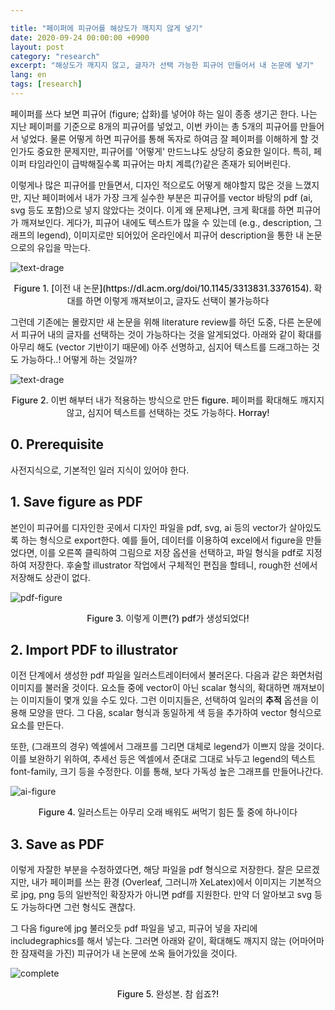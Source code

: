 ```yaml
---

title: "페이퍼에 피규어를 해상도가 깨지지 않게 넣기"
date: 2020-09-24 00:00:00 +0900
layout: post
category: "research"
excerpt: "해상도가 깨지지 않고, 글자가 선택 가능한 피규어 만들어서 내 논문에 넣기"
lang: en
tags: [research]
---
```


페이퍼를 쓰다 보면 피규어 (figure; 삽화)를 넣어야 하는 일이 종종 생기곤 한다. 나는 지난 페이퍼를 기준으로 8개의 피규어를 넣었고, 이번 카이는 총 5개의 피규어를 만들어서 넣었다. 물론 어떻게 하면 피규어를 통해 독자로 하여금 잘 페이퍼를 이해하게 할 것인가도 중요한 문제지만, 피규어를 '어떻게' 만드느냐도 상당히 중요한 일이다. 특히, 페이퍼 타임라인이 급박해질수록 피규어는 마치 계륵(?)같은 존재가 되어버린다.

이렇게나 많은 피규어를 만들면서, 디자인 적으로도 어떻게 해야할지 많은 것을 느꼈지만, 지난 페이퍼에서 내가 가장 크게 실수한 부분은 피규어를 vector 바탕의 pdf (ai, svg 등도 포함)으로 넣지 않았다는 것이다. 이게 왜 문제냐면, 크게 확대를 하면 피규어가 깨져보인다. 게다가, 피규어 내에도 텍스트가 많을 수 있는데 (e.g., description, 그래프의 legend), 이미지로만 되어있어 온라인에서 피규어 description을 통한 내 논문으로의 유입을 막는다.


![text-drage](/images/posts/low_res.jpg)

<p style="text-align: center; font-weight: 500; padding-top: 0 !important">Figure 1. [이전 내 논문](https://dl.acm.org/doi/10.1145/3313831.3376154). 확대를 하면 이렇게 깨져보이고, 글자도 선택이 불가능하다</p>


그런데 기존에는 몰랐지만 새 논문을 위해 literature review를 하던 도중, 다른 논문에서 피규어 내의 글자를 선택하는 것이 가능하다는 것을 알게되었다. 아래와 같이 확대를 아무리 해도 (vector 기반이기 때문에) 아주 선명하고, 심지어 텍스트를 드래그하는 것도 가능하다..! 어떻게 하는 것일까?

![text-drage](/images/posts/high_res.jpg)

<p style="text-align: center; font-weight: 500; padding-top: 0 !important">Figure 2. 이번 해부터 내가 적용하는 방식으로 만든 figure. 페이퍼를 확대해도 깨지지 않고, 심지어 텍스트를 선택하는 것도 가능하다. Horray!</p>

## 0. Prerequisite

사전지식으로, 기본적인 일러 지식이 있어야 한다.

## 1. Save figure as PDF

본인이 피규어를 디자인한 곳에서 디자인 파일을 pdf, svg, ai 등의 vector가 살아있도록 하는 형식으로 export한다. 예를 들어, 데이터를 이용하여 excel에서 figure을 만들었다면, 이를 오른쪽 클릭하여 그림으로 저장 옵션을 선택하고, 파일 형식을 pdf로 지정하여 저장한다. 후술할 illustrator 작업에서 구체적인 편집을 할테니, rough한 선에서 저장해도 상관이 없다.

![pdf-figure](/images/posts/high_res_pdf.jpg)

<p style="text-align: center; font-weight: 500; padding-top: 0 !important">Figure 3. 이렇게 이쁜(?) pdf가 생성되었다!</p>

## 2. Import PDF to illustrator

이전 단계에서 생성한 pdf 파일을 일러스트레이터에서 불러온다. 다음과 같은 화면처럼 이미지를 불러올 것이다. 요소들 중에 vector이 아닌 scalar 형식의, 확대하면 깨져보이는 이미지들이 몇개 있을 수도 있다. 그런 이미지들은, 선택하여 일러의 **추적** 옵션을 이용해 모양을 딴다. 그 다음, scalar 형식과 동일하게 색 등을 추가하여 vector 형식으로 요소를 만든다.

또한, (그래프의 경우) 엑셀에서 그래프를 그리면 대체로 legend가 이쁘지 않을 것이다. 이를 보완하기 위하여, 추세선 등은 엑셀에서 준대로 그대로 놔두고 legend의 텍스트 font-family, 크기 등을 수정한다. 이를 통해, 보다 가독성 높은 그래프를 만들어나간다.

![ai-figure](/images/posts/high_res_ai.jpg)

<p style="text-align: center; font-weight: 500; padding-top: 0 !important">Figure 4. 일러스트는 아무리 오래 배워도 써먹기 힘든 툴 중에 하나이다</p>

## 3. Save as PDF

이렇게 자잘한 부분을 수정하였다면, 해당 파일을 pdf 형식으로 저장한다. 잘은 모르겠지만, 내가 페이퍼를 쓰는 환경 (Overleaf, 그러니까 XeLatex)에서 이미지는 기본적으로 jpg, png 등의 일반적인 확장자가 아니면 pdf를 지원한다. 만약 더 알아보고 svg 등도 가능하다면 그런 형식도 괜찮다.

그 다음 figure에 jpg 불러오듯 pdf 파일을 넣고, 피규어 넣을 자리에 includegraphics를 해서 넣는다. 그러면 아래와 같이, 확대해도 깨지지 않는 (어마어마한 잠재력을 가진) 피규어가 내 논문에 쏘옥 들어가있을 것이다.

![complete](/images/posts/high_res_complete.jpg)

<p style="text-align: center; font-weight: 500; padding-top: 0 !important">Figure 5. 완성본. 참 쉽죠?!</p>
